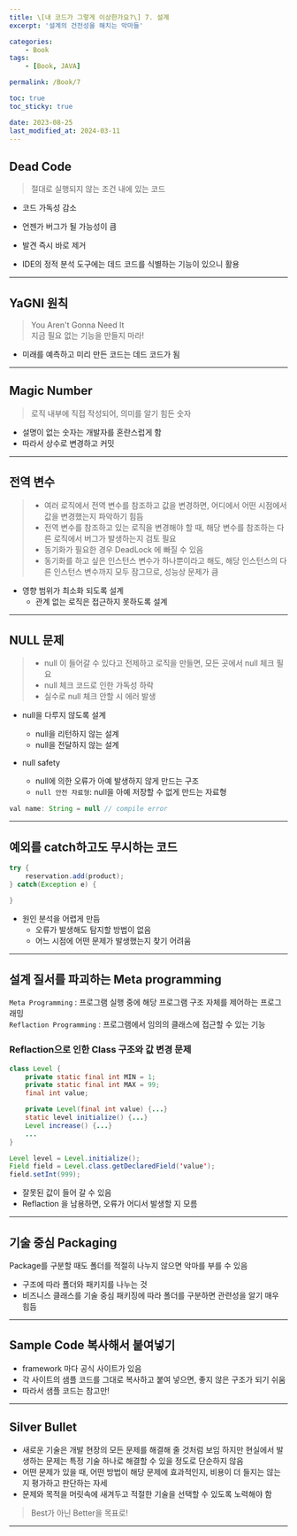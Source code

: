 ```yaml
---
title: \[내 코드가 그렇게 이상한가요?\] 7. 설계
excerpt: '설계의 건전성을 해치는 악마들'

categories:
    - Book
tags:
    - [Book, JAVA]

permalink: /Book/7

toc: true
toc_sticky: true

date: 2023-08-25
last_modified_at: 2024-03-11
---
```


## Dead Code

> 절대로 실행되지 않는 조건 내에 있는 코드

-   코드 가독성 감소
-   언젠가 버그가 될 가능성이 큼

-   발견 즉시 바로 제거
-   IDE의 정적 분석 도구에는 데드 코드를 식별하는 기능이 있으니 활용

---

## YaGNI 원칙

> You Aren't Gonna Need It  
> 지금 필요 없는 기능을 만들지 마라!

-   미래를 예측하고 미리 만든 코드는 데드 코드가 됨

---

## Magic Number

> 로직 내부에 직접 작성되어, 의미를 알기 힘든 숫자

-   설명이 없는 숫자는 개발자를 혼란스럽게 함
-   따라서 상수로 변경하고 커밋

---

## 전역 변수

> -   여러 로직에서 전역 변수를 참조하고 값을 변경하면, 어디에서 어떤 시점에서 값을 변경했는지 파악하기 힘듬
> -   전역 변수를 참조하고 있는 로직을 변경해야 할 때, 해당 변수를 참조하는 다른 로직에서 버그가 발생하는지 검토 필요
> -   동기화가 필요한 경우 DeadLock 에 빠질 수 있음
> -   동기화를 하고 싶은 인스턴스 변수가 하나뿐이라고 해도, 해당 인스턴스의 다른 인스턴스 변수까지 모두 잠그므로, 성능상 문제가 큼

-   영향 범위가 최소화 되도록 설계
    -   관계 없는 로직은 접근하지 못하도록 설계

---

## NULL 문제

> -   null 이 들어갈 수 있다고 전제하고 로직을 만들면, 모든 곳에서 null 체크 필요
> -   null 체크 코드로 인한 가독성 하락
> -   실수로 null 체크 안할 시 에러 발생

-   null을 다루지 않도록 설계

    -   null을 리턴하지 않는 설계
    -   null을 전달하지 않는 설계

-   null safety
    -   null에 의한 오류가 아예 발생하지 않게 만드는 구조
    -   `null 안전 자료형`: null을 아예 저장할 수 없게 만드는 자료형

```java
val name: String = null // compile error
```

---

## 예외를 catch하고도 무시하는 코드

```java
try {
    reservation.add(product);
} catch(Exception e) {

}
```

-   원인 분석을 어렵게 만듬
    -   오류가 발생해도 탐지할 방법이 없음
    -   어느 시점에 어떤 문제가 발생했는지 찾기 어려움

---

## 설계 질서를 파괴하는 Meta programming

`Meta Programming` : 프로그램 실행 중에 해당 프로그램 구조 자체를 제어하는 프로그래밍  
`Reflaction Programming` : 프로그램에서 임의의 클래스에 접근할 수 있는 기능

### Reflaction으로 인한 Class 구조와 값 변경 문제

```java
class Level {
	private static final int MIN = 1;
    private static final int MAX = 99;
	final int value;

    private Level(final int value) {...}
    static level initialize() {...}
    Level increase() {...}
    ...
}
```

```java
Level level = Level.initialize();
Field field = Level.class.getDeclaredField('value');
field.setInt(999);
```

-   잘못된 값이 들어 갈 수 있음
-   Reflaction 을 남용하면, 오류가 어디서 발생할 지 모름

---

## 기술 중심 Packaging

Package를 구분할 때도 폴더를 적절히 나누지 않으면 악마를 부를 수 있음

-   구조에 따라 폴더와 패키지를 나누는 것
-   비즈니스 클래스를 기술 중심 패키징에 따라 폴더를 구분하면 관련성을 알기 매우 힘듬

---

## Sample Code 복사해서 붙여넣기

-   framework 마다 공식 사이트가 있음
-   각 사이트의 샘플 코드를 그대로 복사하고 붙여 넣으면, 좋지 않은 구조가 되기 쉬움
-   따라서 샘플 코드는 참고만!

---

## Silver Bullet

-   새로운 기술은 개발 현장의 모든 문제를 해결해 줄 것처럼 보임
    하지만 현실에서 발생하는 문제는 특정 기술 하나로 해결할 수 있을 정도로 단순하지 않음
-   어떤 문제가 있을 때, 어떤 방법이 해당 문제에 효과적인지, 비용이 더 들지는 않는지 평가하고 판단하는 자세
-   문제와 목적을 머릿속에 새겨두고 적절한 기술을 선택할 수 있도록 노력해야 함

> Best가 아닌 Better을 목표로!

---
